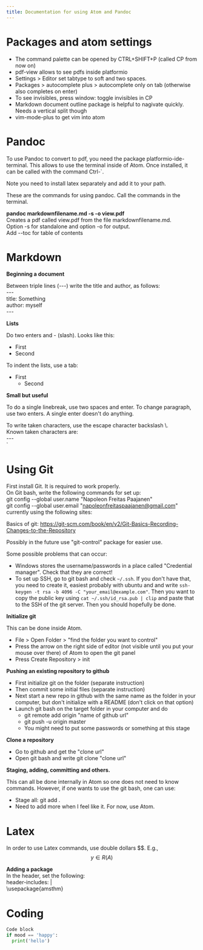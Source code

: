 ```yaml
---
title: Documentation for using Atom and Pandoc
---
```

# Packages and atom settings

- The command palette can be opened by CTRL+SHIFT+P (called CP from now on)
- pdf-view allows to see pdfs inside platformio
- Settings > Editor set tabtype to soft and two spaces.
- Packages > autocomplete plus > autocomplete only on tab (otherwise also completes on enter)
- To see invisibles, press window: toggle invisibles in CP
- Markdown document outline package is helpful to nagivate quickly. Needs a vertical split though
- vim-mode-plus to get vim into atom

# Pandoc
To use Pandoc to convert to pdf, you need the package platformio-ide-terminal.
This allows to use the terminal inside of Atom. Once installed, it can be called with the command Ctrl-\`.  

Note you need to install latex separately and add it to your path.

These are the commands for using pandoc. Call the commands in the terminal.

**pandoc markdownfilename.md -s -o view.pdf**  
Creates a pdf called view.pdf from the file markdownfilename.md.  
Option -s for standalone and option -o for output.  
Add --toc for table of contents


# Markdown

**Beginning a document**

Between triple lines (---) write the title and author, as follows:  
\-\-\-  
title: Something  
author: myself  
\-\-\-  

**Lists**

Do two enters and - (slash). Looks like this:

- First
- Second

To indent the lists, use a tab:

- First
  - Second

**Small but useful**

To do a single linebreak, use two spaces and enter. To change paragraph, use two enters. A single enter doesn't do anything.

To write taken characters, use the escape character backslash \\.  
Known taken characters are:  
\-\-\-  
\`

# Using Git  
First install Git. It is required to work properly.  
On Git bash, write the following commands for set up:  
git config --global user.name "Napoleon Freitas Paajanen"  
git config --global user.email "napoleonfreitaspaajanen@gmail.com"  
currently using the following sites:  

Basics of git: https://git-scm.com/book/en/v2/Git-Basics-Recording-Changes-to-the-Repository

Possibly in the future use "git-control" package for easier use.

Some possible problems that can occur:  

- Windows stores the username/passwords in a place called "Credential manager". Check that they are correct!  
- To set up SSH, go to git bash and check `~/.ssh`. If you don't have that, you need to create it, easiest probably with ubuntu and and write  `ssh-keygen -t rsa -b 4096 -C "your_email@example.com"`. Then you want to copy the public key using `cat ~/.ssh/id_rsa.pub | clip` and paste that to the SSH of the git server. Then you should hopefully be done.


**Initialize git**

This can be done inside Atom.

- File > Open Folder > "find the folder you want to control"
- Press the arrow on the right side of editor (not visible until you put your mouse over there) of Atom to open the git panel
- Press Create Repository > init

**Pushing an existing repository to github**

- First initialize git on the folder (separate instruction)
- Then commit some initial files (separate instruction)
- Next start a new repo in github with the same name as the folder in your computer, but don't initialize with a README (don't click on that option)
- Launch git bash on the target folder in your computer and do
  - git remote add origin "name of github url"
  - git push -u origin master
  - You might need to put some passwords or something at this stage

**Clone a repository**

- Go to github and get the "clone url"
- Open git bash and write git clone "clone url"

**Staging, adding, committing and others.**

This can all be done internally in Atom so one does not need to know commands. However, if one wants to use the git bash, one can use:
- Stage all: git add .
- Need to add more when I feel like it. For now, use Atom.

# Latex
In order to use Latex commands, use double dollars \$\$. E.g.,  
$$ y \in R(A) $$

**Adding a package**  
In the header, set the following:  
header-includes: |  
\\usepackage{amsthm}

# Coding

```python
Code block
if mood == 'happy':
  print('hello')
```
